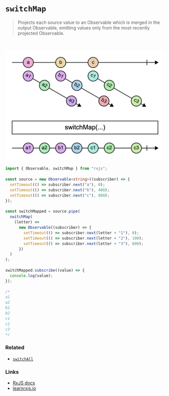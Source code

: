 # `switchMap`

> Projects each source value to an Observable which is merged in the output Observable, emitting values only from the most recently projected Observable.

<br/>

![diagram](diagram.png)

<!--code-snipet-start-->
```ts
import { Observable, switchMap } from "rxjs";

const source = new Observable<string>((subscriber) => {
  setTimeout(() => subscriber.next("a"), 0);
  setTimeout(() => subscriber.next("b"), 400);
  setTimeout(() => subscriber.next("c"), 800);
});

const switchMapped = source.pipe(
  switchMap(
    (letter) =>
      new Observable((subscriber) => {
        setTimeout(() => subscriber.next(letter + "1"), 0);
        setTimeout(() => subscriber.next(letter + "2"), 100);
        setTimeout(() => subscriber.next(letter + "3"), 600);
      })
  )
);

switchMapped.subscribe((value) => {
  console.log(value);
});

/*
a1
a2
b1
b2
c1
c2
c3
*/

```
<!--code-snipet-end-->

### Related

- [`switchAll`](../switchALl/)

### Links

- [RxJS docs](https://rxjs.dev/api/index/function/switchMap)
- [learnrxjs.io](https://www.learnrxjs.io/learn-rxjs/operators/transformation/switchmap)